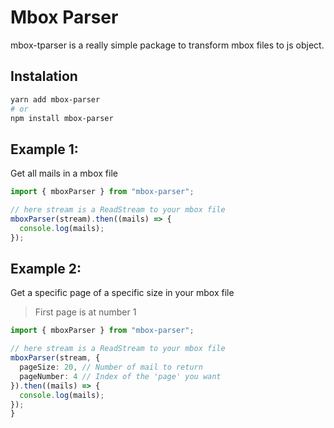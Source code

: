 # Mbox Parser

mbox-tparser is a really simple package to transform mbox files to js object.

## Instalation

```sh
yarn add mbox-parser
# or
npm install mbox-parser
```

## Example 1:

Get all mails in a mbox file

```typescript
import { mboxParser } from "mbox-parser";

// here stream is a ReadStream to your mbox file
mboxParser(stream).then((mails) => {
  console.log(mails);
});
```

## Example 2:

Get a specific page of a specific size in your mbox file

> First page is at number 1

```typescript
import { mboxParser } from "mbox-parser";

// here stream is a ReadStream to your mbox file
mboxParser(stream, {
  pageSize: 20, // Number of mail to return
  pageNumber: 4 // Index of the 'page' you want
}).then((mails) => {
  console.log(mails);
});
}
```
